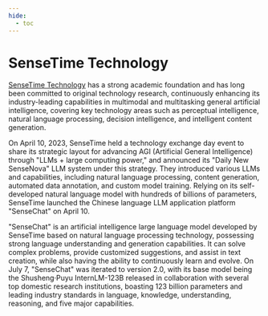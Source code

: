 ```yaml
---
hide:
  - toc
---
```


# SenseTime Technology

[SenseTime Technology](https://www.sensetime.com/cn) has a strong academic foundation and has long been committed to original technology research, continuously enhancing its industry-leading capabilities in multimodal and multitasking general artificial intelligence, covering key technology areas such as perceptual intelligence, natural language processing, decision intelligence, and intelligent content generation.

On April 10, 2023, SenseTime held a technology exchange day event to share its strategic layout for advancing AGI (Artificial General Intelligence) through "LLMs + large computing power," and announced its "Daily New SenseNova" LLM system under this strategy. They introduced various LLMs and capabilities, including natural language processing, content generation, automated data annotation, and custom model training. Relying on its self-developed natural language model with hundreds of billions of parameters, SenseTime launched the Chinese language LLM application platform "SenseChat" on April 10.

"SenseChat" is an artificial intelligence large language model developed by SenseTime based on natural language processing technology, possessing strong language understanding and generation capabilities. It can solve complex problems, provide customized suggestions, and assist in text creation, while also having the ability to continuously learn and evolve. On July 7, "SenseChat" was iterated to version 2.0, with its base model being the Shusheng·Puyu InternLM-123B released in collaboration with several top domestic research institutions, boasting 123 billion parameters and leading industry standards in language, knowledge, understanding, reasoning, and five major capabilities.
